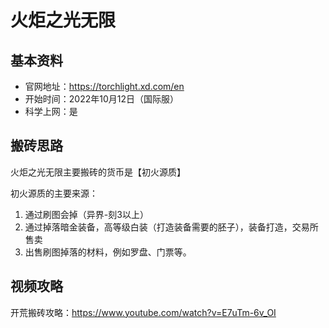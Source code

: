 # 火炬之光无限

## 基本资料

- 官网地址：https://torchlight.xd.com/en
- 开始时间：2022年10月12日（国际服）
- 科学上网：是

## 搬砖思路

火炬之光无限主要搬砖的货币是【初火源质】

初火源质的主要来源：

1. 通过刷图会掉（异界-刻3以上）
2. 通过掉落暗金装备，高等级白装（打造装备需要的胚子），装备打造，交易所售卖
3. 出售刷图掉落的材料，例如罗盘、门票等。

## 视频攻略

开荒搬砖攻略：https://www.youtube.com/watch?v=E7uTm-6v_OI

